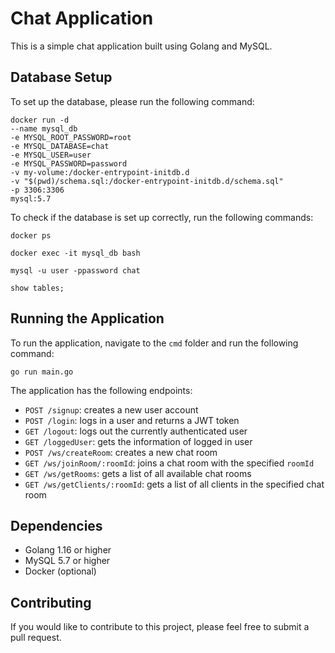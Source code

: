# Chat Application

This is a simple chat application built using Golang and MySQL.

## Database Setup

To set up the database, please run the following command:

```
docker run -d 
--name mysql_db 
-e MYSQL_ROOT_PASSWORD=root 
-e MYSQL_DATABASE=chat 
-e MYSQL_USER=user 
-e MYSQL_PASSWORD=password 
-v my-volume:/docker-entrypoint-initdb.d 
-v "$(pwd)/schema.sql:/docker-entrypoint-initdb.d/schema.sql" 
-p 3306:3306 
mysql:5.7
```

To check if the database is set up correctly, run the following commands:

```docker ps```

```docker exec -it mysql_db bash```

```mysql -u user -ppassword chat```

```show tables;```

## Running the Application

To run the application, navigate to the `cmd` folder and run the following command:

`go run main.go`


The application has the following endpoints:

- `POST /signup`: creates a new user account
- `POST /login`: logs in a user and returns a JWT token
- `GET /logout`: logs out the currently authenticated user
- `GET /loggedUser`: gets the information of logged in user
- `POST /ws/createRoom`: creates a new chat room
- `GET /ws/joinRoom/:roomId`: joins a chat room with the specified `roomId`
- `GET /ws/getRooms`: gets a list of all available chat rooms
- `GET /ws/getClients/:roomId`: gets a list of all clients in the specified chat room

## Dependencies

- Golang 1.16 or higher
- MySQL 5.7 or higher
- Docker (optional)

## Contributing

If you would like to contribute to this project, please feel free to submit a pull request.


